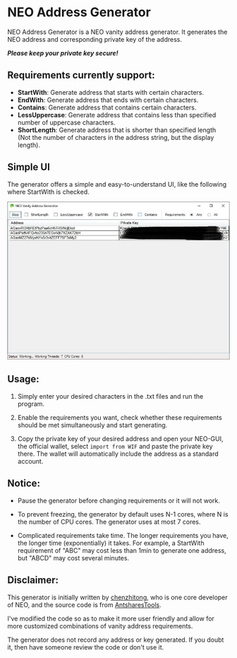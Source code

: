 # NEO Address Generator
NEO Address Generator is a NEO vanity address generator. 
It generates the NEO address and corresponding private key of the address.

***Please keep your private key secure!***

## Requirements currently support:

* **StartWith**: Generate address that starts with certain characters.
* **EndWith**: Generate address that ends with certain characters.
* **Contains**: Generate address that contains certain characters.
* **LessUppercase**: Generate address that contains less than specified number of uppercase characters.
* **ShortLength**: Generate address that is shorter than specified length (Not the number of characters in the address string, but the display length).

## Simple UI

The generator offers a simple and easy-to-understand UI, like the following where StartWith is checked.

![Main View](/mainview.jpg)

## Usage:

1. Simply enter your desired characters in the .txt files and run the program.

2. Enable the requirements you want, check whether these requirements should be met simultaneously and start generating.

3. Copy the private key of your desired address and open your NEO-GUI, the official wallet, select ```import from WIF``` 
and paste the private key there.
The wallet will automatically include the address as a standard account.

## Notice:
 
* Pause the generator before changing requirements or it will not work.

* To prevent freezing, the generator by default uses N-1 cores, where N is the number of CPU cores. 
The generator uses at most 7 cores.

* Complicated requirements take time. The longer requirements you have, the longer time (exponentially) it takes.
	For example, a StartWith requirement of "ABC" may cost less than 1min to generate one address, but "ABCD" may cost several minutes.

## Disclaimer:

This generator is initially written by [chenzhitong](https://github.com/chenzhitong), who is one core developer of NEO,
and the source code is from [AntsharesTools](https://github.com/chenzhitong/AntsharesTools).

I've modified the code so as to make it more user friendly and allow for more customized combinations of vanity address requirements.

The generator does not record any address or key generated. 
If you doubt it, then have someone review the code or don't use it.